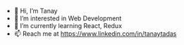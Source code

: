 - 👋 Hi, I’m Tanay
- 👀 I’m interested in Web Development
- 🌱 I’m currently learning React, Redux
- 📫 Reach me at https://www.linkedin.com/in/tanaytadas

<!---
tanaytadas16/tanaytadas16 is a ✨ special ✨ repository because its `README.md` (this file) appears on your GitHub profile.
You can click the Preview link to take a look at your changes.
--->
